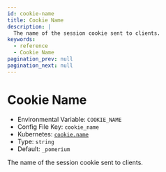 ```yaml
---
id: cookie-name
title: Cookie Name
description: |
  The name of the session cookie sent to clients.
keywords:
  - reference
  - Cookie Name
pagination_prev: null
pagination_next: null
---
```


# Cookie Name

- Environmental Variable: `COOKIE_NAME`
- Config File Key: `cookie_name`
- Kubernetes: [`cookie.name`](/docs/deploy/k8s/reference#cookie)
- Type: `string`
- Default: `_pomerium`

The name of the session cookie sent to clients.
